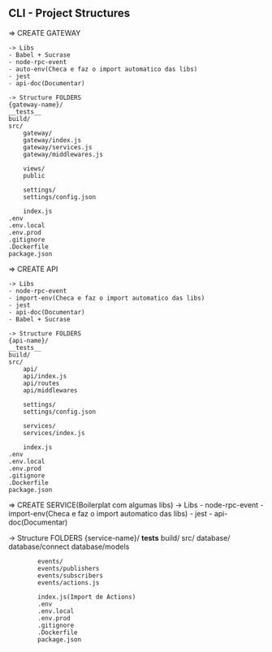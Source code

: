 ## CLI - Project Structures 

=> CREATE GATEWAY

    -> Libs
    - Babel + Sucrase
    - node-rpc-event
    - auto-env(Checa e faz o import automatico das libs)
    - jest
    - api-doc(Documentar)

    -> Structure FOLDERS
    {gateway-name}/
    __tests__
    build/
    src/
        gateway/
        gateway/index.js
        gateway/services.js
        gateway/middlewares.js

        views/
        public

        settings/
        settings/config.json

        index.js
    .env
    .env.local
    .env.prod
    .gitignore
    .Dockerfile
    package.json


=> CREATE API

    -> Libs
    - node-rpc-event
    - import-env(Checa e faz o import automatico das libs)
    - jest
    - api-doc(Documentar)
    - Babel + Sucrase

    -> Structure FOLDERS
    {api-name}/
    __tests__
    build/
    src/
        api/
        api/index.js
        api/routes
        api/middlewares

        settings/
        settings/config.json

        services/
        services/index.js

        index.js
    .env
    .env.local
    .env.prod
    .gitignore
    .Dockerfile
    package.json


=> CREATE SERVICE(Boilerplat com algumas libs)
    -> Libs
    - node-rpc-event
    - import-env(Checa e faz o import automatico das libs)
    - jest
    - api-doc(Documentar)

   -> Structure FOLDERS
    {service-name}/
    __tests__
        build/
        src/
            database/
            database/connect
            database/models

            events/
            events/publishers
            events/subscribers
            events/actions.js

            index.js(Import de Actions)
            .env
            .env.local
            .env.prod
            .gitignore
            .Dockerfile
            package.json


